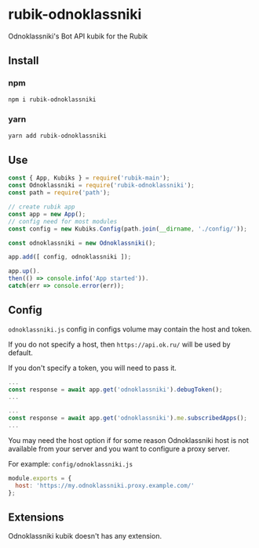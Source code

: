 # rubik-odnoklassniki
Odnoklassniki's Bot API kubik for the Rubik

## Install

### npm
```bash
npm i rubik-odnoklassniki
```

### yarn
```bash
yarn add rubik-odnoklassniki
```

## Use
```js
const { App, Kubiks } = require('rubik-main');
const Odnoklassniki = require('rubik-odnoklassniki');
const path = require('path');

// create rubik app
const app = new App();
// config need for most modules
const config = new Kubiks.Config(path.join(__dirname, './config/'));

const odnoklassniki = new Odnoklassniki();

app.add([ config, odnoklassniki ]);

app.up().
then(() => console.info('App started')).
catch(err => console.error(err));
```

## Config
`odnoklassniki.js` config in configs volume may contain the host and token.

If you do not specify a host, then `https://api.ok.ru/` will be used by default.

If you don't specify a token, you will need to pass it.
```js
...
const response = await app.get('odnoklassniki').debugToken();
...
```

```js
...
const response = await app.get('odnoklassniki').me.subscribedApps();
...
```

You may need the host option if for some reason Odnoklassniki host is not available from your server
and you want to configure a proxy server.


For example:
`config/odnoklassniki.js`
```js
module.exports = {
  host: 'https://my.odnoklassniki.proxy.example.com/'
};
```

## Extensions
Odnoklassniki kubik doesn't has any extension.
